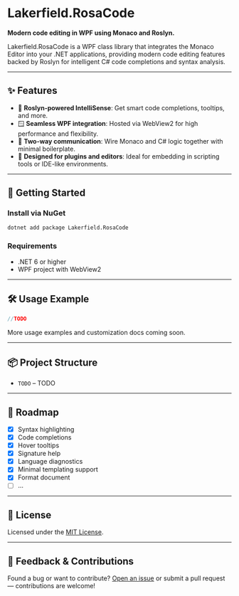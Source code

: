 # Lakerfield.RosaCode

**Modern code editing in WPF using Monaco and Roslyn.**

Lakerfield.RosaCode is a WPF class library that integrates the Monaco Editor into your .NET applications, providing modern code editing features backed by Roslyn for intelligent C# code completions and syntax analysis.

---

## ✨ Features

- 🧠 **Roslyn-powered IntelliSense**: Get smart code completions, tooltips, and more.
- 🪟 **Seamless WPF integration**: Hosted via WebView2 for high performance and flexibility.
- 🧩 **Two-way communication**: Wire Monaco and C# logic together with minimal boilerplate.
- 🎯 **Designed for plugins and editors**: Ideal for embedding in scripting tools or IDE-like environments.

---

## 🚀 Getting Started

### Install via NuGet

```bash
dotnet add package Lakerfield.RosaCode
```

### Requirements

- .NET 6 or higher
- WPF project with WebView2

---

## 🛠️ Usage Example

```csharp
//TODO
```

More usage examples and customization docs coming soon.

---

## 📦 Project Structure

- `TODO` – TODO

---

## 🧪 Roadmap

- [x] Syntax highlighting
- [x] Code completions
- [x] Hover tooltips
- [x] Signature help
- [x] Language diagnostics
- [x] Minimal templating support
- [x] Format document
- [ ] ...

---

## 📄 License

Licensed under the [MIT License](LICENSE).

---

## 💬 Feedback & Contributions

Found a bug or want to contribute? [Open an issue](https://github.com/lakerfield/rosacode/issues) or submit a pull request — contributions are welcome!
